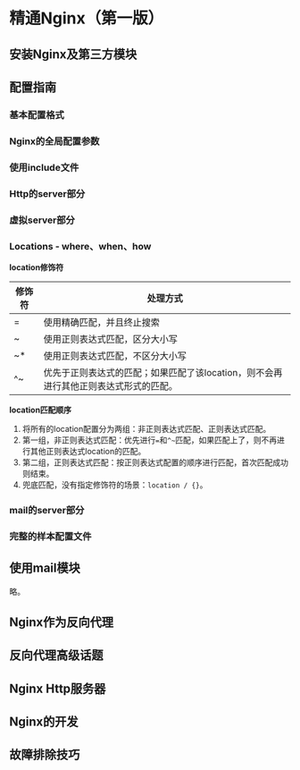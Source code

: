 # 精通Nginx（第一版）

## 安装Nginx及第三方模块


## 配置指南

### 基本配置格式


### Nginx的全局配置参数


### 使用include文件


### Http的server部分


### 虚拟server部分


### Locations - where、when、how

**location修饰符**

|修饰符			|处理方式									|
|---------------|---------------------------------------|
|= 				|使用精确匹配，并且终止搜索|
|~				|使用正则表达式匹配，区分大小写|
|~* 			|使用正则表达式匹配，不区分大小写|
|^~				|优先于正则表达式的匹配；如果匹配了该location，则不会再进行其他正则表达式形式的匹配。|

**location匹配顺序**

1. 将所有的location配置分为两组：非正则表达式匹配、正则表达式匹配。
2. 第一组，非正则表达式匹配：优先进行`=`和`^~`匹配，如果匹配上了，则不再进行其他正则表达式location的匹配。
3. 第二组，正则表达式匹配：按正则表达式配置的顺序进行匹配，首次匹配成功则结束。
4. 兜底匹配，没有指定修饰符的场景：`location / {}`。


### mail的server部分


### 完整的样本配置文件


## 使用mail模块

略。


## Nginx作为反向代理


## 反向代理高级话题


## Nginx Http服务器


## Nginx的开发


## 故障排除技巧

